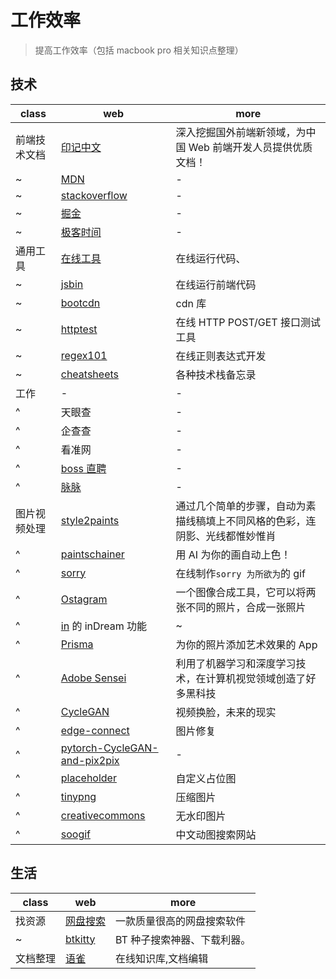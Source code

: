 # 工作效率

> 提高工作效率（包括 macbook pro 相关知识点整理）

## 技术

| class        | web                                                                                     | more                                                                         |
| ------------ | --------------------------------------------------------------------------------------- | ---------------------------------------------------------------------------- |
| 前端技术文档 | [印记中文](https://www.docschina.org/)                                                  | 深入挖掘国外前端新领域，为中国 Web 前端开发人员提供优质文档！                |
| ~            | [MDN](http://developer.mozilla.org/)                                                    | -                                                                            |
| ~            | [stackoverflow](https://stackoverflow.com/)                                             | -                                                                            |
| ~            | [掘金](https://juejin.im/timeline)                                                      | -                                                                            |
| ~            | [极客时间](https://time.geekbang.org/)                                                  | -                                                                            |
| 通用工具     | [在线工具](https://tool.lu/)                                                            | 在线运行代码、                                                               |
| ~            | [jsbin](http://jsbin.com/?js,console,output)                                            | 在线运行前端代码                                                             |
| ~            | [bootcdn](http://www.bootcdn.cn/)                                                       | cdn 库                                                                       |
| ~            | [httptest](http://www.atool.org/httptest.php)                                           | 在线 HTTP POST/GET 接口测试工具                                              |
| ~            | [regex101](https://regex101.com/)                                                       | 在线正则表达式开发                                                           |
| ~            | [cheatsheets](https://devhints.io/)                                                     | 各种技术栈备忘录                                                             |
| 工作         | -                                                                                       | -                                                                            |
| ^            | 天眼查                                                                                  | -                                                                            |
| ^            | 企查查                                                                                  | -                                                                            |
| ^            | 看准网                                                                                  | -                                                                            |
| ^            | [boss 直聘](https://www.zhipin.com/)                                                    | -                                                                            |
| ^            | [脉脉](https://maimai.cn/)                                                              | -                                                                            |
| 图片视频处理 | [style2paints](https://github.com/lllyasviel/style2paints)                              | 通过几个简单的步骤，自动为素描线稿填上不同风格的色彩，连阴影、光线都惟妙惟肖 |
| ^            | [paintschainer](https://paintschainer.preferred.tech/index_zh.html)                     | 用 AI 为你的画自动上色！                                                     |
| ^            | [sorry](https://github.com/xtyxtyx/sorry)                                               | 在线制作`sorry 为所欲为`的 gif                                               |
| ^            | [Ostagram](https://www.ostagram.me/static_pages/lenta?last_days=1000&locale=en)         | 一个图像合成工具，它可以将两张不同的照片，合成一张照片                       |
| ^            | [in](https://www.in66.com/) 的 inDream 功能                                             | ~                                                                            |
| ^            | [Prisma](https://prisma-ai.com/)                                                        | 为你的照片添加艺术效果的 App                                                 |
| ^            | [Adobe Sensei](https://zhuanlan.zhihu.com/p/29568468)                                   | 利用了机器学习和深度学习技术，在计算机视觉领域创造了好多黑科技               |
| ^            | [CycleGAN](https://github.com/search?q=CycleGAN&ref=opensearch)                         | 视频换脸，未来的现实                                                         |
| ^            | [edge-connect](https://github.com/knazeri/edge-connect)                                 | 图片修复                                                                     |
| ^            | [pytorch-CycleGAN-and-pix2pix](https://github.com/junyanz/pytorch-CycleGAN-and-pix2pix) | -                                                                            |
| ^            | [placeholder](https://placeholder.com/)                                                 | 自定义占位图                                                                 |
| ^            | [tinypng](https://tinypng.com/)                                                         | 压缩图片                                                                     |
| ^            | [creativecommons](https://ccsearch.creativecommons.org/)                                | 无水印图片                                                                   |
| ^            | [soogif](http://www.soogif.com/)                                                        | 中文动图搜索网站                                                             |

## 生活

| class    | web                              | more                        |
| -------- | -------------------------------- | --------------------------- |
| 找资源   | [网盘搜索](http://pansou.com/)   | 一款质量很高的网盘搜索软件  |
| ~        | [btkitty](http://btkittygo.com/) | BT 种子搜索神器、下载利器。 |
| 文档整理 | [语雀](yuque.com)                | 在线知识库,文档编辑         |
